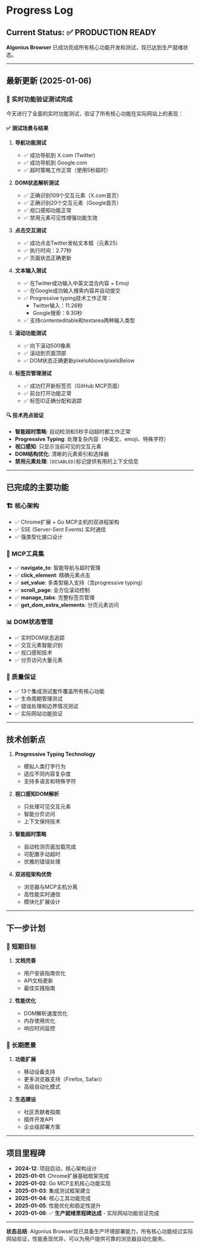 # Progress Log

## Current Status: ✅ **PRODUCTION READY**

**Algonius Browser** 已成功完成所有核心功能开发和测试，现已达到生产就绪状态。

---

## 最新更新 (2025-01-06)

### 🎯 实时功能验证测试完成

今天进行了全面的实时功能测试，验证了所有核心功能在实际网站上的表现：

#### ✅ 测试场景与结果

1. **导航功能测试**
   - ✅ 成功导航到 X.com (Twitter)
   - ✅ 成功导航到 Google.com
   - ✅ 超时策略工作正常（使用5秒超时）

2. **DOM状态解析测试**
   - ✅ 正确识别109个交互元素（X.com首页）
   - ✅ 正确识别20个交互元素（Google首页）
   - ✅ 视口感知功能正常
   - ✅ 禁用元素可见性增强功能生效

3. **点击交互测试**
   - ✅ 成功点击Twitter发帖文本框（元素25）
   - ✅ 执行时间：2.77秒
   - ✅ 页面状态正确更新

4. **文本输入测试**
   - ✅ 在Twitter成功输入中英文混合内容 + Emoji
   - ✅ 在Google成功输入搜索内容并自动提交
   - ✅ Progressive typing技术工作正常：
     - Twitter输入：11.26秒
     - Google搜索：9.30秒
   - ✅ 支持contenteditable和textarea两种输入类型

5. **滚动功能测试**
   - ✅ 向下滚动500像素
   - ✅ 滚动到页面顶部
   - ✅ DOM状态正确更新pixelsAbove/pixelsBelow

6. **标签页管理测试**
   - ✅ 成功打开新标签页（GitHub MCP页面）
   - ✅ 前台打开功能正常
   - ✅ 标签ID正确分配和追踪

#### 🔍 技术亮点验证

- **智能超时策略**: 自动检测和5秒手动超时都工作正常
- **Progressive Typing**: 处理复杂内容（中英文、emoji、特殊字符）
- **视口感知**: 只显示当前可见的交互元素
- **DOM结构优化**: 清晰的元素索引和选择器
- **禁用元素处理**: `[DISABLED]`标记提供有用的上下文信息

---

## 已完成的主要功能

### 🏗️ 核心架构
- ✅ Chrome扩展 + Go MCP主机的双进程架构
- ✅ SSE (Server-Sent Events) 实时通信
- ✅ 强类型化接口设计

### 🔧 MCP工具集
- ✅ **navigate_to**: 智能导航与超时管理
- ✅ **click_element**: 精确元素点击
- ✅ **set_value**: 多类型输入支持（含progressive typing）
- ✅ **scroll_page**: 全方位滚动控制
- ✅ **manage_tabs**: 完整标签页管理
- ✅ **get_dom_extra_elements**: 分页元素访问

### 📊 DOM状态管理
- ✅ 实时DOM状态追踪
- ✅ 交互元素智能识别
- ✅ 视口感知技术
- ✅ 分页访问大量元素

### 🧪 质量保证
- ✅ 13个集成测试套件覆盖所有核心功能
- ✅ 生命周期管理测试
- ✅ 错误处理和边界情况测试
- ✅ 实际网站功能验证

---

## 技术创新点

1. **Progressive Typing Technology**
   - 模拟人类打字行为
   - 适应不同内容复杂度
   - 支持多语言和特殊字符

2. **视口感知DOM解析**
   - 只处理可见交互元素
   - 智能分页访问
   - 上下文保持技术

3. **智能超时策略**
   - 自动检测页面加载完成
   - 可配置手动超时
   - 优雅的错误处理

4. **双进程架构优势**
   - 浏览器与MCP主机分离
   - 高性能实时通信
   - 模块化扩展设计

---

## 下一步计划

### 🎯 短期目标
1. **文档完善**
   - 用户安装指南优化
   - API文档更新
   - 最佳实践指南

2. **性能优化**
   - DOM解析速度优化
   - 内存使用优化
   - 响应时间监控

### 🚀 长期愿景
1. **功能扩展**
   - 移动设备支持
   - 更多浏览器支持（Firefox, Safari）
   - 高级自动化模式

2. **生态建设**
   - 社区贡献者指南
   - 插件开发API
   - 企业级部署方案

---

## 项目里程碑

- **2024-12**: 项目启动，核心架构设计
- **2025-01-01**: Chrome扩展基础框架完成
- **2025-01-02**: Go MCP主机核心功能实现
- **2025-01-03**: 集成测试框架建立
- **2025-01-04**: 核心工具功能完成
- **2025-01-05**: 性能优化和稳定性提升
- **2025-01-06**: ✅ **生产就绪里程碑达成** - 实际网站功能验证完成

---

**状态总结**: Algonius Browser现已具备生产环境部署能力，所有核心功能经过实际网站验证，性能表现优异，可以为用户提供可靠的浏览器自动化服务。
